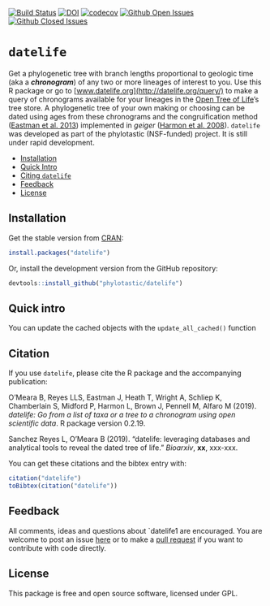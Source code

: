 
<!-- README.md is generated from README.Rmd. Please edit THIS file -->

[![Build
Status](https://travis-ci.org/phylotastic/datelife.svg)](https://travis-ci.org/phylotastic/datelife)
[![DOI](https://zenodo.org/badge/23036/phylotastic/datelife.svg)](https://zenodo.org/badge/latestdoi/23036/phylotastic/datelife)
[![codecov](https://codecov.io/gh/phylotastic/datelife/branch/master/graph/badge.svg)](https://codecov.io/gh/phylotastic/datelife)
[![Github Open
Issues](https://img.shields.io/github/issues-raw/phylotastic/datelife.svg)](https://github.com/phylotastic/datelife/issues)
[![Github Closed
Issues](https://img.shields.io/github/issues-closed-raw/phylotastic/datelife.svg)](https://github.com/phylotastic/datelife/issues?q=is%3Aissue+is%3Aclosed)

# `datelife`

Get a phylogenetic tree with branch lengths proportional to geologic
time (aka a ***chronogram***) of any two or more lineages of interest to
you. Use this R package or go to
[www.datelife.org](http://datelife.org/query/) to make a query of
chronograms available for your lineages in the [Open Tree of
Life](http://opentreeoflife.org)’s tree store. A phylogenetic tree of
your own making or choosing can be dated using ages from these
chronograms and the congruification method ([Eastman et
al. 2013](http://onlinelibrary.wiley.com/doi/10.1111/2041-210X.12051/abstract))
implemented in *geiger* ([Harmon et
al. 2008](http://bioinformatics.oxfordjournals.org/content/24/1/129.short)).
`datelife` was developed as part of the phylotastic (NSF-funded)
project. It is still under rapid development.

  - [Installation](#installation)
  - [Quick Intro](#quick-intro)
  - [Citing `datelife`](#citation)
  - [Feedback](#feedback)
  - [License](#license)

## Installation

Get the stable version from
[CRAN](https://cran.r-project.org/web/packages/datelife/index.html):

``` r
install.packages("datelife")
```

Or, install the development version from the GitHub repository:

``` r
devtools::install_github("phylotastic/datelife")
```

## Quick intro

You can update the cached objects with the `update_all_cached()`
function

## Citation

If you use `datelife`, please cite the R package and the accompanying
publication:

<p>

O’Meara B, Reyes LLS, Eastman J, Heath T, Wright A, Schliep K,
Chamberlain S, Midford P, Harmon L, Brown J, Pennell M, Alfaro M (2019).
<em>datelife: Go from a list of taxa or a tree to a chronogram using
open scientific data</em>. R package version 0.2.19.

</p>

<p>

Sanchez Reyes L, O’Meara B (2019). “datelife: leveraging databases and
analytical tools to reveal the dated tree of life.” <em>Bioarxiv</em>,
<b>xx</b>, xxx-xxx.

</p>

You can get these citations and the bibtex entry with:

``` r
citation("datelife")
toBibtex(citation("datelife"))
```

## Feedback

All comments, ideas and questions about \`datelife1 are encouraged. You
are welcome to post an issue
[here](https://github.com/phylotastic/datelife/issues/new) or to make a
[pull request](https://github.com/phylotastic/datelife/pulls) if you
want to contribute with code directly.

## License

This package is free and open source software, licensed under GPL.
